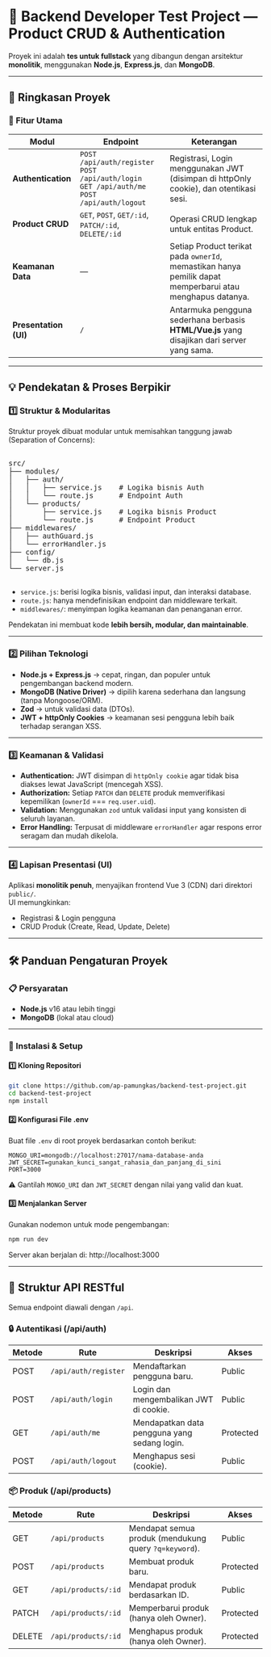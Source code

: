 ﻿# 🧩 Backend Developer Test Project — Product CRUD & Authentication

Proyek ini adalah **tes untuk fullstack** yang dibangun dengan arsitektur **monolitik**, menggunakan **Node.js**, **Express.js**, dan **MongoDB**.

---

## 🌟 Ringkasan Proyek

### 🔑 Fitur Utama
| Modul | Endpoint | Keterangan |
|--------|-----------|------------|
| **Authentication** | `POST /api/auth/register`<br>`POST /api/auth/login`<br>`GET /api/auth/me`<br>`POST /api/auth/logout` | Registrasi, Login menggunakan JWT (disimpan di httpOnly cookie), dan otentikasi sesi. |
| **Product CRUD** | `GET`, `POST`, `GET/:id`, `PATCH/:id`, `DELETE/:id` | Operasi CRUD lengkap untuk entitas Product. |
| **Keamanan Data** | — | Setiap Product terikat pada `ownerId`, memastikan hanya pemilik dapat memperbarui atau menghapus datanya. |
| **Presentation (UI)** | `/` | Antarmuka pengguna sederhana berbasis **HTML/Vue.js** yang disajikan dari server yang sama. |

---

## 💡 Pendekatan & Proses Berpikir

### 1️⃣ Struktur & Modularitas
Struktur proyek dibuat modular untuk memisahkan tanggung jawab (Separation of Concerns):

<pre>  
src/
├── modules/
│   ├── auth/
│   │   ├── service.js    # Logika bisnis Auth
│   │   └── route.js      # Endpoint Auth
│   └── products/
│       ├── service.js    # Logika bisnis Product
│       └── route.js      # Endpoint Product
├── middlewares/
│   ├── authGuard.js
│   └── errorHandler.js
├── config/
│   └── db.js
└── server.js
 </pre>

- `service.js`: berisi logika bisnis, validasi input, dan interaksi database.
- `route.js`: hanya mendefinisikan endpoint dan middleware terkait.
- `middlewares/`: menyimpan logika keamanan dan penanganan error.

Pendekatan ini membuat kode **lebih bersih, modular, dan maintainable**.

---

### 2️⃣ Pilihan Teknologi
- **Node.js + Express.js** → cepat, ringan, dan populer untuk pengembangan backend modern.
- **MongoDB (Native Driver)** → dipilih karena sederhana dan langsung (tanpa Mongoose/ORM).
- **Zod** → untuk validasi data (DTOs).
- **JWT + httpOnly Cookies** → keamanan sesi pengguna lebih baik terhadap serangan XSS.

---

### 3️⃣ Keamanan & Validasi
- **Authentication:** JWT disimpan di `httpOnly cookie` agar tidak bisa diakses lewat JavaScript (mencegah XSS).
- **Authorization:** Setiap `PATCH` dan `DELETE` produk memverifikasi kepemilikan (`ownerId` === `req.user.uid`).
- **Validation:** Menggunakan `zod` untuk validasi input yang konsisten di seluruh layanan.
- **Error Handling:** Terpusat di middleware `errorHandler` agar respons error seragam dan mudah dikelola.

---

### 4️⃣ Lapisan Presentasi (UI)
Aplikasi **monolitik penuh**, menyajikan frontend Vue 3 (CDN) dari direktori `public/`.  
UI memungkinkan:
- Registrasi & Login pengguna
- CRUD Produk (Create, Read, Update, Delete)

---

## 🛠️ Panduan Pengaturan Proyek

### 📋 Persyaratan
- **Node.js** v16 atau lebih tinggi  
- **MongoDB** (lokal atau cloud)

---

### 🚀 Instalasi & Setup

#### 1️⃣ Kloning Repositori
```bash
git clone https://github.com/ap-pamungkas/backend-test-project.git
cd backend-test-project
npm install
```

#### 2️⃣ Konfigurasi File .env
Buat file `.env` di root proyek berdasarkan contoh berikut:

```env
MONGO_URI=mongodb://localhost:27017/nama-database-anda
JWT_SECRET=gunakan_kunci_sangat_rahasia_dan_panjang_di_sini
PORT=3000
```

⚠️ Gantilah `MONGO_URI` dan `JWT_SECRET` dengan nilai yang valid dan kuat.

#### 3️⃣ Menjalankan Server
Gunakan nodemon untuk mode pengembangan:

```bash
npm run dev
```

Server akan berjalan di:
http://localhost:3000

---

## 🔗 Struktur API RESTful

Semua endpoint diawali dengan `/api`.

### 🔒 Autentikasi (/api/auth)
| Metode | Rute | Deskripsi | Akses |
|--------|------|-----------|--------|
| POST | `/api/auth/register` | Mendaftarkan pengguna baru. | Public |
| POST | `/api/auth/login` | Login dan mengembalikan JWT di cookie. | Public |
| GET | `/api/auth/me` | Mendapatkan data pengguna yang sedang login. | Protected |
| POST | `/api/auth/logout` | Menghapus sesi (cookie). | Public |

### 📦 Produk (/api/products)
| Metode | Rute | Deskripsi | Akses |
|--------|------|-----------|--------|
| GET | `/api/products` | Mendapat semua produk (mendukung query `?q=keyword`). | Public |
| POST | `/api/products` | Membuat produk baru. | Protected |
| GET | `/api/products/:id` | Mendapat produk berdasarkan ID. | Public |
| PATCH | `/api/products/:id` | Memperbarui produk (hanya oleh Owner). | Protected |
| DELETE | `/api/products/:id` | Menghapus produk (hanya oleh Owner). | Protected |

